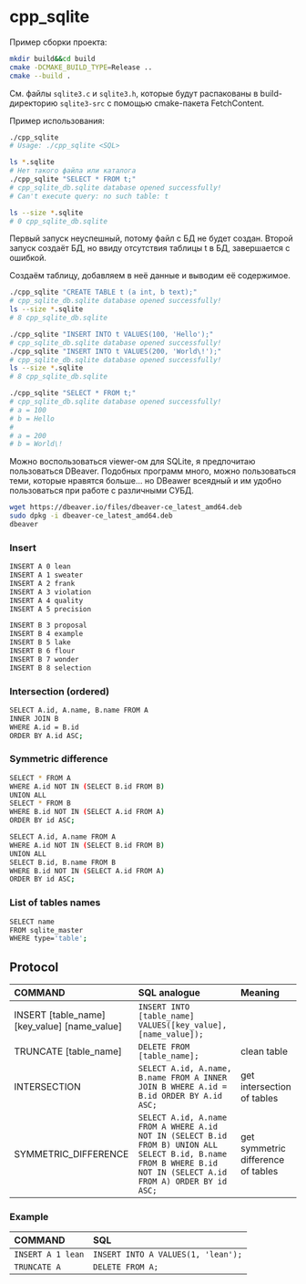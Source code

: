 # cpp_sqlite

Пример сборки проекта:
```bash
mkdir build&&cd build
cmake -DCMAKE_BUILD_TYPE=Release ..
cmake --build .
```

См. файлы `sqlite3.c` и `sqlite3.h`, которые будут распакованы в build-директорию `sqlite3-src` с помощью cmake-пакета FetchContent.

Пример использования:

```bash
./cpp_sqlite
# Usage: ./cpp_sqlite <SQL>

ls *.sqlite
# Нет такого файла или каталога
./cpp_sqlite "SELECT * FROM t;"
# cpp_sqlite_db.sqlite database opened successfully!
# Can't execute query: no such table: t

ls --size *.sqlite
# 0 cpp_sqlite_db.sqlite
```
Первый запуск неуспешный, потому файл с БД не будет создан. Второй запуск создаёт БД, но ввиду отсутствия таблицы t в БД, завершается с ошибкой.

Создаём таблицу, добавляем в неё данные и выводим её содержимое.

```bash
./cpp_sqlite "CREATE TABLE t (a int, b text);"
# cpp_sqlite_db.sqlite database opened successfully!
ls --size *.sqlite
# 8 cpp_sqlite_db.sqlite

./cpp_sqlite "INSERT INTO t VALUES(100, 'Hello');"
# cpp_sqlite_db.sqlite database opened successfully!
./cpp_sqlite "INSERT INTO t VALUES(200, 'World\!');"
# cpp_sqlite_db.sqlite database opened successfully!
ls --size *.sqlite
# 8 cpp_sqlite_db.sqlite

./cpp_sqlite "SELECT * FROM t;"
# cpp_sqlite_db.sqlite database opened successfully!
# a = 100
# b = Hello
#
# a = 200
# b = World\!
```

Можно воспользоваться viewer-ом для SQLite, я предпочитаю пользоваться DBeaver. Подобных программ много, можно пользоваться теми, которые нравятся больше... но DBeawer всеядный и им удобно пользоваться при работе с различными СУБД.

```bash
wget https://dbeaver.io/files/dbeaver-ce_latest_amd64.deb
sudo dpkg -i dbeaver-ce_latest_amd64.deb
dbeaver
```

### Insert

```bash
INSERT A 0 lean
INSERT A 1 sweater
INSERT A 2 frank
INSERT A 3 violation
INSERT A 4 quality
INSERT A 5 precision

INSERT B 3 proposal
INSERT B 4 example
INSERT B 5 lake
INSERT B 6 flour
INSERT B 7 wonder
INSERT B 8 selection
```

### Intersection (ordered)

```bash
SELECT A.id, A.name, B.name FROM A
INNER JOIN B
WHERE A.id = B.id
ORDER BY A.id ASC;
```

### Symmetric difference

```bash
SELECT * FROM A
WHERE A.id NOT IN (SELECT B.id FROM B)
UNION ALL
SELECT * FROM B
WHERE B.id NOT IN (SELECT A.id FROM A)
ORDER BY id ASC;

SELECT A.id, A.name FROM A
WHERE A.id NOT IN (SELECT B.id FROM B)
UNION ALL
SELECT B.id, B.name FROM B
WHERE B.id NOT IN (SELECT A.id FROM A)
ORDER BY id ASC;
```


### List of tables names

```bash
SELECT name
FROM sqlite_master
WHERE type='table';
```


## Protocol

| COMMAND | SQL analogue | Meaning |
| :--- | :--- | :--- |
| INSERT [table_name] [key_value] [name_value] | ``` INSERT INTO [table_name] VALUES([key_value], [name_value]); ``` |
| TRUNCATE [table_name] | ``` DELETE FROM [table_name]; ``` | clean table |
| INTERSECTION | ``` SELECT A.id, A.name, B.name FROM A INNER JOIN B WHERE A.id = B.id ORDER BY A.id ASC; ``` | get intersection of tables |
| SYMMETRIC_DIFFERENCE | ``` SELECT A.id, A.name FROM A WHERE A.id NOT IN (SELECT B.id FROM B) UNION ALL SELECT B.id, B.name FROM B WHERE B.id NOT IN (SELECT A.id FROM A) ORDER BY id ASC; ``` | get symmetric difference of tables |

### Example

| COMMAND | SQL |
| :--- | :--- |
| ``` INSERT A 1 lean ``` | ``` INSERT INTO A VALUES(1, 'lean'); ``` |
| ``` TRUNCATE A ``` | ``` DELETE FROM A; ``` |
